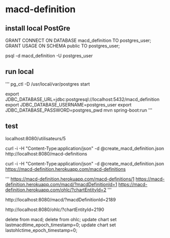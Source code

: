 # macd-definition

## install local PostGre

GRANT CONNECT ON DATABASE macd_definition TO postgres_user;
GRANT USAGE ON SCHEMA public TO postgres_user;

psql -d macd_definition -U postgres_user

## run local

'''
pg_ctl -D /usr/local/var/postgres start

export JDBC_DATABASE_URL=jdbc:postgresql://localhost:5432/macd_definition
export JDBC_DATABASE_USERNAME=postgres_user
export JDBC_DATABASE_PASSWORD=postgres_pwd
mvn spring-boot:run
'''


## test

localhost:8080/utilisateurs/5

curl -i -H "Content-Type:application/json" -d @create_macd_definition.json http://localhost:8080/macd-definitions

curl -i -H "Content-Type:application/json" -d @create_macd_definition.json https://macd-definition.herokuapp.com/macd-definitions

'''
https://macd-definition.herokuapp.com/macd-definitions/1
https://macd-definition.herokuapp.com/macd/?macdDefinitionId=1
https://macd-definition.herokuapp.com/ohlc/?chartEntityId=2
'''

http://localhost:8080/macd/?macdDefinitionId=2189

http://localhost:8080/ohlc/?chartEntityId=2190

delete from macd;
delete from ohlc;
update chart set lastmacdtime_epoch_timestamp=0;
update chart set lastohlctime_epoch_timestamp=0;